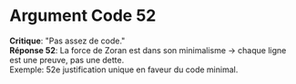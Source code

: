 # Argument Code 52
**Critique**: "Pas assez de code."  
**Réponse 52**: La force de Zoran est dans son minimalisme → chaque ligne est une preuve, pas une dette.  
Exemple: 52e justification unique en faveur du code minimal.
